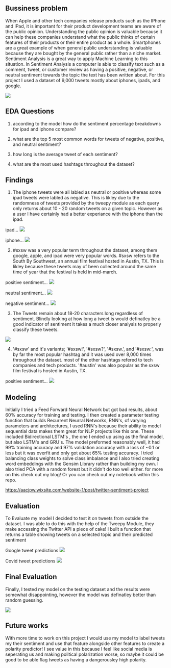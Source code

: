 ## Bussiness problem

When Apple and other tech companies release products such as the IPhone and IPad, it is important for their product development teams are aware of the public opinion. Understanding the public opinion is valuable because it can help these companies understand what the public thinks of certain features of their products or their entire product as a whole. Smartphones are a great example of when general public understanding is valuable because they are bought by the general public rather than a niche market. Sentiment Analysis is a great way to apply Machine Learning to this situation. In Sentiment Analysis a computer is able to classify text such as a comment, tweet, or customer review as having a positive, negative, or neutral sentiment towards the topic the text has been written about. For this project I used a dataset of 9,000 tweets mostly about iphones, ipads, and google.

<img src="images/AAPL.png/">


## EDA Questions

1. according to the model how do the sentiment percentage breakdowns for ipad and iphone compare?

2. what are the top 5 most common words for tweets of negative, positive, and neutral sentiment?

3. how long is the average tweet of each sentiment?

4. what are the most used hashtags throughout the dataset?


## Findings

1. The iphone tweets were all labled as neutral or positive whereas some ipad tweets were labled as negative. This is likley due to the randomness of tweets provided by the tweepy module as each query only returns about 10 - 20 random tweets on a given topic. However as a user I have certainly had a better experiance with the iphone than the ipad.

ipad...
<img src="images/ipad.png/">

iphone...
<img src="images/iphone.png/"> 

2. #sxsw was a very popular term throughout the dataset, among them google, apple, and ipad were very popular words. #sxsw refers to the South By Southwest, an annual film festival hosted in Austin, TX. This is likley because these tweets may of been collected around the same time of year that the festival is held in mid-march.

positive sentiment...
<img src="images/pos.png/"> 

neutral sentiment...
<img src="images/neu.png/"> 

negative sentiment...
<img src="images/neg.png/"> 

3. The Tweets remain about 18-20 characters long regardless of sentiment. Blindly looking at how long a tweet is would definatley be a good indicator of sentiment it takes a much closer analysis to properly classify these tweets.

<img src="images/lengths.png/"> 

4. '#sxsw' and it's variants; '#sxsw!', '#sxsw?', '#sxsw.', and '#sxsw:', was by far the most popular hashtag and it was used over 8,000 times throughout the dataset. most of the other hashtags refered to tech companies and tech products. '#austin' was also popular as the sxsw film festival is hosted in Austin, TX.

positive sentiment...
<img src="images/hashtags.png/"> 

## Modeling

Initially I tried a Feed Forward Neural Network but got bad results, about 60% accuracy for training and testing. I then created a parameter testing function that builds Recurrent Neurral Networks, RNN's, of varying parameters and architectures, I used RNN's because their ability to model sequential data makes them great for NLP projects like this one. These included Bidirectional LSTM's , the one I ended up using as the final model, but also LSTM's and GRU's. The model preformed reasonably well, it had 99% training accuracy and 97% validation accuracy with a loss of ~0.1 or less but it was overfit and only got about 65% testing accuracy. I tried balancing class weights to solve class imbalance and I also tried creating word embeddings with the Gensim Library rather than building my own. I also tried PCA with a random forest but it didn't do too well either.
for more on this check out my blog! Or you can check out my notebook within this repo.

https://aacjpw.wixsite.com/website-1/post/twitter-sentiment-project

## Evaluation

To Evaluate my model I decided to test it on tweets from outside the dataset. I was able to do this with the help of the Tweepy Module, they make accessing the Twitter API a piece of cake! I built a function that returns a table showing tweets on a selected topic and their predicted sentiment


Google tweet predictions
<img src="images/Screenshot (25).png/"> 

Covid tweet predictions
<img src="images/Covid.png/"> 

## Final Evaluation

Finally, I tested my model on the testing dataset and the results were somewhat disappointing, however the model was definatley better than random guessing.

<img src="images/Download.png/">


## Future works

With more time to work on this project I would use my model to label tweets my their sentiment and use that feature alongside other features to create a polarity predictor!
I see value in this because I feel like social media is seperating us and making political polarization worse, so maybe it could be good to be able flag tweets as having a dangerousley high polarity.
